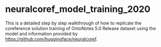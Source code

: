 # neuralcoref_model_training_2020
This is a detailed step by step walkthrough of how to replicate the coreference solution training of OntoNotes 5.0 Release dataset using the model and information provided by https://github.com/huggingface/neuralcoref.
